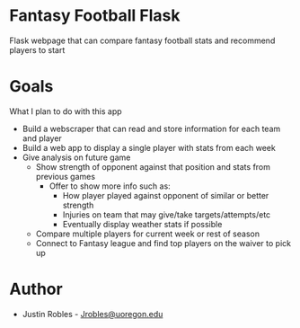 # Fantasy Football Flask
Flask webpage that can compare fantasy football stats and recommend players to start

# Goals
What I plan to do with this app
* Build a webscraper that can read and store information for each team and player
* Build a web app to display a single player with stats from each week
* Give analysis on future game
  * Show strength of opponent against that position and stats from previous games
    * Offer to show more info such as:
      * How player played against opponent of similar or better strength
      * Injuries on team that may give/take targets/attempts/etc
      * Eventually display weather stats if possible
  * Compare multiple players for current week or rest of season
  * Connect to Fantasy league and find top players on the waiver to pick up
  
# Author
* Justin Robles - Jrobles@uoregon.edu
